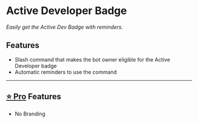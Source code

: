 # Active Developer Badge
*Easily get the Active Dev Badge with reminders.*

## Features

* Slash command that makes the bot owner eligible for the Active Developer badge
* Automatic reminders to use the command

***

## [⭐ Pro](https://inventutor-shop.fourthwall.com/pages/about-inventutor-pro) Features

* No Branding
